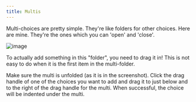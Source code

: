 ```yaml
---
title: Multis
---
```


Multi-choices are pretty simple. They're like folders for other choices. Here are mine. They're the ones which you can 'open' and 'close'.

![image](https://user-images.githubusercontent.com/29108628/121774481-e39f7f80-cb82-11eb-92bf-6d265529ba06.png)

To actually add something in this "folder", you need to drag it in! This is not easy to do when it is the first item in the multi-folder.

Make sure the multi is unfolded (as it is in the screenshot). Click the drag handle of one of the choices you want to add and drag it to just below and to the right of the drag handle for the multi. When successful, the choice will be indented under the multi.
